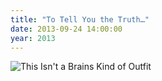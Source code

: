 ```yaml
---
title: "To Tell You the Truth…"
date: 2013-09-24 14:00:00
year: 2013
---
```

<img src="{{'/files/2013/09/brains-kind-of-outfit.png' | relative_url}}" alt="This Isn't a Brains Kind of Outfit" class="centered">
